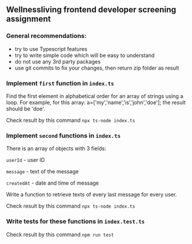 ## Wellnessliving frontend developer screening assignment

### General recommendations:

* try to use Typescript features
* try to write simple code which will be easy to understand
* do not use any 3rd party packages
* use git commits to fix your changes, then return zip folder as result 

### Implement `first` function in `index.ts`

Find the first element in alphabetical order for an array of strings using a loop.
For example, for this array: a=['my','name','is','john','doe']; the result should be 'doe'.

Check result by this command
```npx ts-node index.ts```

### Implement `second` functions in `index.ts`

There is an array of objects with 3 fields:

`userId` - user ID

`message` - text of the message

`createdAt` - date and time of message

Write a function to retrieve texts of every last message for every user.

Check result by this command
```npx ts-node index.ts```

### Write tests for these functions in `index.test.ts`

Check result by this command
```npm run test```
